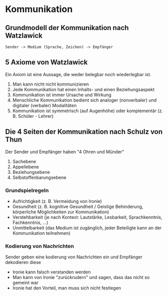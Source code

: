 # Kommunikation

## Grundmodell der Kommunikation nach Watzlawick

```plaintext
Sender -> Medium (Sprache, Zeichen) -> Empfänger
```

## 5 Axiome von Watzlawick

Ein Axiom ist eine Aussage, die weder belegbar noch wiederlegbar ist.

1. Man kann nicht nicht kommunizieren
2. Jede Kommunikation hat einen Inhalts- und einen Beziehungsaspekt
3. Kommunikation ist immer Ursache und Wirkung
4. Menschliche Kommunikation bedient sich analoger (nonverbaler) und digitaler (verbaler) Modalitäten
5. Kommunikation ist symmetrisch (auf Augenhöhe) oder komplementär (z. B. Schüler - Lehrer)

## Die 4 Seiten der Kommunikation nach Schulz von Thun

Der Sender und Empfänger haben "4 Ohren und Münder"

1. Sachebene
2. Appellebene
3. Beziehungsebene
4. Selbstoffenbarungsebene

### Grundspielregeln

- Aufrichtigkeit (z. B. Vermeidung von Ironie)
- Gesundheit (z. B. kognitive Gesundheit / Geistige Behinderung, körperliche Möglichkeiten zur Kommunikation)
- Verstehbarkeit (je nach Kontext: Lautstärke, Lesbarkeit, Sprachkenntnis, Fachkenntnis, ...)
- Unmittelbarkeit (das Medium ist zugänglich, jeder Beteiligte kann an der Kommunikation teilnehmen)

### Kodierung von Nachrichten

Sender geben eine kodierung von Nachrichten ein und Empfänger dekodieren diese

- Ironie kann falsch verstanden werden
- Man kann von Ironie "zurückrudern" und sagen, dass das nicht so gemeint war
- Ironie hat den Vorteil, man muss sich nicht festlegen
